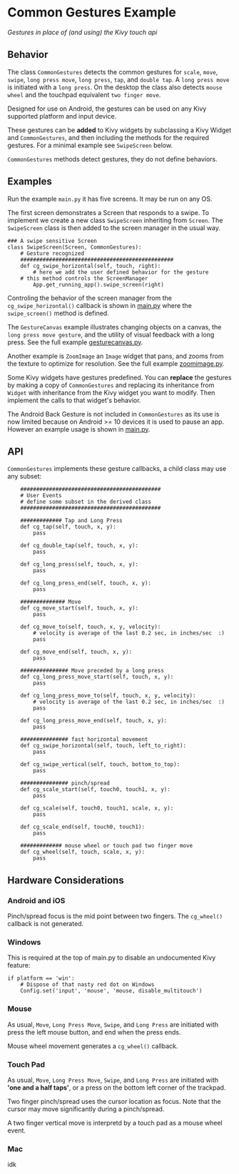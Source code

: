 Common Gestures Example
=======================

*Gestures in place of (and using) the Kivy touch api*

## Behavior

The class `CommonGestures` detects the common gestures for `scale`, `move`, `swipe`, `long press move`, `long press`, `tap`, and `double tap`. A `long press move` is initiated with a `long press`. On the desktop the class also detects `mouse wheel` and the touchpad equivalent `two finger move`.

Designed for use on Android, the gestures can be used on any Kivy supported platform and input device.

These gestures can be **added** to Kivy widgets by subclassing a Kivy Widget and `CommonGestures`, and then including the methods for the required gestures. For a minimal example see `SwipeScreen` below.

`CommonGestures` methods detect gestures, they do not define behaviors.

## Examples

Run the example `main.py` it has five screens. It may be run on any OS.

The first screen demonstrates a Screen that responds to a swipe. To implement we create a new class `SwipeScreen` inheriting from `Screen`. The `SwipeScreen` class is then added to the screen manager in the usual way.
```
### A swipe sensitive Screen
class SwipeScreen(Screen, CommonGestures):
    # Gesture recognized
    ################################################
    def cg_swipe_horizontal(self, touch, right):
        # here we add the user defined behavior for the gesture
	# this method controls the ScreenManager 
        App.get_running_app().swipe_screen(right)
```
Controling the behavior of the screen manager from the `cg_swipe_horizontal()` callback is shown in [main.py](https://github.com/Android-for-Python/Common-Gestures-Example/main.py) where the `swipe_screen()` method is defined.

The `GestureCanvas` example illustrates changing objects on a canvas, the `long press move gesture`, and the utility of visual feedback with a long press. See the full example [gesturecanvas.py](https://github.com/Android-for-Python/Common-Gestures-Example/gesturecanvas.py).

Another example is `ZoomImage` an `Image` widget that pans, and zooms from the texture to optimize for resolution. See the full example [zoomimage.py](https://github.com/Android-for-Python/Common-Gestures-Example/zoomimage.py).

Some Kivy widgets have gestures predefined. You can **replace** the gestures by making a copy of `CommonGestures` and replacing its inheritance from `Widget` with inheritance from the Kivy widget you want to modify. Then implement the calls to that widget's behavior.

The Android Back Gesture is not included in `CommonGestures` as its use is now limited because on Android >= 10 devices it is used to pause an app. However an example usage is shown in [main.py](https://github.com/Android-for-Python/Common-Gestures-Example/main.py). 

## API

`CommonGestures` implements these gesture callbacks, a child class may use any subset:

```
    ############################################
    # User Events
    # define some subset in the derived class
    ############################################

    ############# Tap and Long Press
    def cg_tap(self, touch, x, y):
        pass

    def cg_double_tap(self, touch, x, y):
        pass

    def cg_long_press(self, touch, x, y):
        pass

    def cg_long_press_end(self, touch, x, y):
        pass

    ############## Move
    def cg_move_start(self, touch, x, y):
        pass

    def cg_move_to(self, touch, x, y, velocity):
        # velocity is average of the last 0.2 sec, in inches/sec  :)
        pass

    def cg_move_end(self, touch, x, y):
        pass

    ############### Move preceded by a long press
    def cg_long_press_move_start(self, touch, x, y):
        pass

    def cg_long_press_move_to(self, touch, x, y, velocity):
        # velocity is average of the last 0.2 sec, in inches/sec  :)
        pass

    def cg_long_press_move_end(self, touch, x, y):
        pass

    ############### fast horizontal movement
    def cg_swipe_horizontal(self, touch, left_to_right):
        pass

    def cg_swipe_vertical(self, touch, bottom_to_top):
        pass

    ############### pinch/spread
    def cg_scale_start(self, touch0, touch1, x, y):
        pass

    def cg_scale(self, touch0, touch1, scale, x, y):
        pass

    def cg_scale_end(self, touch0, touch1):
        pass

    ############# mouse wheel or touch pad two finger move
    def cg_wheel(self, touch, scale, x, y):
        pass
```

## Hardware Considerations

### Android and iOS

Pinch/spread focus is the mid point between two fingers. The `cg_wheel()` callback is not generated.

### Windows

This is required at the top of main.py to disable an undocumented Kivy feature:
```
if platform == 'win':
    # Dispose of that nasty red dot on Windows
    Config.set('input', 'mouse', 'mouse, disable_multitouch')
```

### Mouse

As usual, `Move`, `Long Press Move`, `Swipe`, and `Long Press` are initiated with press the left mouse button, and end when the press ends.

Mouse wheel movement generates a `cg_wheel()` callback.

### Touch Pad

As usual, `Move`, `Long Press Move`, `Swipe`, and `Long Press` are initiated with **'one and a half taps'**, or a press on the bottom left corner of the trackpad. 

Two finger pinch/spread uses the cursor location as focus. Note that the cursor may move significantly during a pinch/spread.

A two finger vertical move is interpretd by a touch pad as a mouse wheel event.

### Mac

idk

